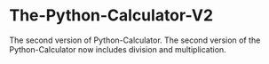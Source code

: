 # The-Python-Calculator-V2
The second version of Python-Calculator.
The second version of the Python-Calculator now includes division and multiplication.
